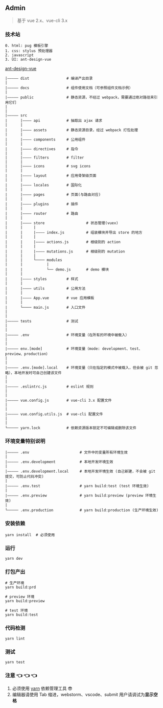 ## Admin

> 基于 vue 2.x、vue-cli 3.x

### 技术站
```
0. html: pug 模板引擎
1. css: stylus 预处理器
2. javascript
3. UI: ant-design-vue
```

[ant-design-vue][ant-design-vue]

```
|————— dist                 # 编译产出目录
|
|————— docs                 # 组件使用文档（可参照组件文档示例）
|
|————— public               # 静态资源，不经过 webpack，需要通过绝对路径来引用它们
|
|
|————— src
|      |———— api            # 抽取出 ajax 请求
|      |
|      |———— assets         # 静态资源目录，经过 webpack 打包处理
|      |
|      |———— components     # 公用组件
|      |
|      |———— directives     # 指令
|      |
|      |———— filters        # filter
|      |
|      |———— icons          # svg icons
|      |
|      |———— layout         # 应用骨架级页面
|      |
|      |———— locales        # 国际化
|      |
|      |———— pages          # 页面(与路由对应)
|      |
|      |———— plugins        # 插件
|      |
|      |———— router         # 路由
|      |
|      |———— store                   # 状态管理(vuex)
|      |     |
|      |     |———— index.js          # 组装模块并导出 store 的地方
|      |     |
|      |     |———— actions.js        # 根级别的 action
|      |     |
|      |     |———— mutations.js      # 根级别的 mutation
|      |     |
|      |     └──── modules
|      |           |
|      |           └── demo.js       # demo 模块
|      |
|      |———— styles         # 样式
|      |
|      |———— utils          # 公用方法
|      |
|      |———— App.vue        # vue 应用模板
|      |
|      └──── main.js        # 入口文件
|
|
|————— tests                # 测试
|
|
|————— .env                 # 环境变量（在所有的环境中被载入）
|
|
|————— env.[mode]           # 环境变量（mode: development、test、preview、production）
|
|
|————— .env.[mode].local    # 环境变量（只在指定的模式中被载入，但会被 git 忽略），本地开发时可自己创建该文件
|
|
|————— .eslintrc.js         # eslint 规则
|
|
|————— vue.config.js        # vue-cli 3.x 配置文件
|
|
|————— vue.config.utils.js  # vue-cli 配置文件
|
|
└───── yarn.lock            # 依赖资源版本锁定不可编辑或删除该文件
```

### 环境变量特别说明
```
|————— .env                       # 文件中的变量所有环境生效
|
|————— .env.development           # 本地开发环境生效
|
|————— .env.development.local     # 本地开发环境生效 (自己新建，不会被 git 提交，可防止代码冲突)
|
|————— .env.test                  # yarn build:test (test 环境生效)
|
|————— .env.preview               # yarn build:preview (preview 环境生效)
|
└───── .env.production            # yarn build:production (生产环境生效)
```

### 安装依赖
```
yarn install  # 必须使用
```

### 运行
```
yarn dev
```

### 打包产出
```
# 生产环境
yarn build:prd

# preview 环境
yarn build:preview

# test 环境
yarn build:test
```

### 代码检测
```
yarn lint
```

### 测试
```
yarn test
```

### 注意 :point_left: :point_left: :point_left:
1. 必须使用 [yarn](https://yarnpkg.com/zh-Hans/) 依赖管理工具 :sunglasses:
2. 编辑器请使用 Tab 缩进，webstorm、vscode、submit 用户请调试为**显示空格**

<!-- 链接 -->
[ant-design-vue]: https://vue.ant.design/docs/vue/introduce-cn/
